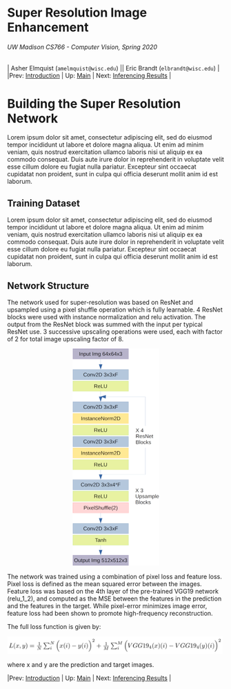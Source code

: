 # Super Resolution Image Enhancement
###### UW Madison CS766 - Computer Vision, Spring 2020

| Asher Elmquist (```amelmquist@wisc.edu```) || Eric Brandt (```elbrandt@wisc.edu```) |
|Prev: [Introduction](SR_Introduction.md) | Up: [Main](SR_Main.md) | Next: [Inferencing Results](SR_Results.md) |

# Building the Super Resolution Network
Lorem ipsum dolor sit amet, consectetur adipiscing elit, sed do eiusmod tempor incididunt ut labore et dolore magna aliqua. Ut enim ad minim veniam, quis nostrud exercitation ullamco laboris nisi ut aliquip ex ea commodo consequat. Duis aute irure dolor in reprehenderit in voluptate velit esse cillum dolore eu fugiat nulla pariatur. Excepteur sint occaecat cupidatat non proident, sunt in culpa qui officia deserunt mollit anim id est laborum.



## Training Dataset
Lorem ipsum dolor sit amet, consectetur adipiscing elit, sed do eiusmod tempor incididunt ut labore et dolore magna aliqua. Ut enim ad minim veniam, quis nostrud exercitation ullamco laboris nisi ut aliquip ex ea commodo consequat. Duis aute irure dolor in reprehenderit in voluptate velit esse cillum dolore eu fugiat nulla pariatur. Excepteur sint occaecat cupidatat non proident, sunt in culpa qui officia deserunt mollit anim id est laborum.

## Network Structure
The network used for super-resolution was based on ResNet and upsampled using
a pixel shuffle operation which is fully learnable. 4 ResNet blocks were used
with instance normalization and relu activation. The output from the ResNet
block was summed with the input per typical ResNet use. 3 successive upscaling
operations were used, each with factor of 2 for total image upscaling factor
of 8.


<p align="center">
  <img src="images/network/network_structure.png" width="200">
</p>

The network was trained using a combination of pixel loss and feature loss.
Pixel loss is defined as the mean squared error between the images. Feature loss
was based on the 4th layer of the pre-trained VGG19 network (relu_1_2), and
computed as the MSE between the features in the prediction and the features in
the target. While pixel-error minimizes image error, feature loss had been shown
to promote high-frequency reconstruction.

The full loss function is given by:

<img src="images/network/eqn_loss.png" width="500">

where x and y are the prediction and target images.


|Prev: [Introduction](SR_Introduction.md) | Up: [Main](SR_Main.md) | Next: [Inferencing Results](SR_Results.md) |
